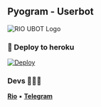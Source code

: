 ## Pyogram - Userbot
![RIO UBOT Logo](https://telegra.ph/file/e2fd7bb40e54dc4b42c34.jpg)

### 🚀 Deploy to heroku
[![Deploy](https://www.herokucdn.com/deploy/button.svg)](https://heroku.com/deploy?template=https://github.com/RioProjectX/Pyogram-Userbot)


### Devs 👨🏻‍💻
**[Rio](https://github.com/RioProjectX)** ▪ **[Telegram](https://t.me/fckualot)**
